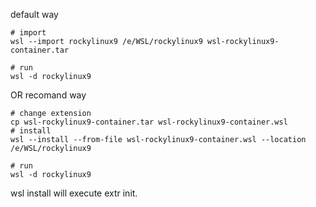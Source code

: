 default way
```shell
# import
wsl --import rockylinux9 /e/WSL/rockylinux9 wsl-rockylinux9-container.tar

# run
wsl -d rockylinux9
```

OR
recomand way

```shell
# change extension
cp wsl-rockylinux9-container.tar wsl-rockylinux9-container.wsl
# install
wsl --install --from-file wsl-rockylinux9-container.wsl --location /e/WSL/rockylinux9

# run
wsl -d rockylinux9
```

wsl install will execute extr init.
